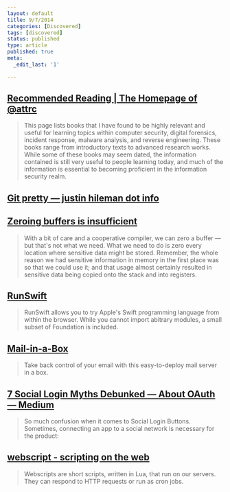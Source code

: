 ```yaml
---
layout: default
title: 9/7/2014
categories: [Discovered]
tags: [discovered]
status: published
type: article
published: true
meta:
  _edit_last: '1'

---
```


##  [Recommended Reading | The Homepage of @attrc](http://dfir.org/?q=node/8/)

  >  This page lists books that I have found to be highly relevant and useful for learning topics within computer security, digital forensics, incident response, malware analysis, and reverse engineering. These books range from introductory texts to advanced research works. While some of these books may seem dated, the information contained is still very useful to people learning today, and much of the information is essential to becoming proficient in the information security realm.

##  [Git pretty — justin hileman dot info](http://justinhileman.info/article/git-pretty/)

  >  

##  [Zeroing buffers is insufficient](http://www.daemonology.net/blog/2014-09-06-zeroing-buffers-is-insufficient.html)

  >  With a bit of care and a cooperative compiler, we can zero a buffer — but that's not what we need. What we need to do is zero every location where sensitive data might be stored. Remember, the whole reason we had sensitive information in memory in the first place was so that we could use it; and that usage almost certainly resulted in sensitive data being copied onto the stack and into registers.

##  [RunSwift](http://www.runswiftlang.com/about)

  >  RunSwift allows you to try Apple's Swift programming language from within the browser. While you cannot import abitrary modules, a small subset of Foundation is included.

##  [Mail-in-a-Box](https://mailinabox.email/)

  >  Take back control of your email with this easy-to-deploy mail server in a box.

##  [7 Social Login Myths Debunked — About OAuth — Medium](https://medium.com/about-oauth/7-social-login-myths-debunked-8a8115108e9c)

  >  So much confusion when it comes to Social Login Buttons. Sometimes, connecting an app to a social network is necessary for the product:

##  [webscript - scripting on the web](https://www.webscript.io/)

  >  Webscripts are short scripts, written in Lua, that run on our servers. They can respond to HTTP requests or run as cron jobs.


